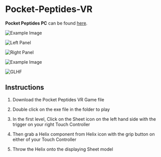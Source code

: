 # Pocket-Peptides-VR

**Pocket Peptides PC** can be found [here](https://github.com/TIanshuXu/Pocket-Peptides-PC).

![Example Image](https://github.com/TIanshuXu/Pocket-Peptides-VR/blob/master/Example_Images/Example_01.gif)

![Left Panel](https://github.com/TIanshuXu/Pocket-Peptides-VR/blob/master/Example_Images/Left%20Panel.gif)

![Right Panel](https://github.com/TIanshuXu/Pocket-Peptides-VR/blob/master/Example_Images/Right%20Panel.gif)

![Example Image](https://github.com/TIanshuXu/Pocket-Peptides-VR/blob/master/Example_Images/Example_01.gif)

![GLHF](https://github.com/TIanshuXu/Pocket-Peptides-VR/blob/master/Example_Images/GLHF.gif)

## Instructions

1. Download the Pocket Peptides VR Game file

2. Double click on the exe file in the folder to play

3. In the first level, Click on the Sheet icon on the left hand side with the trigger on your right Touch Controller

4. Then grab a Helix component from Helix icon with the grip button on either of your Touch Controller

5. Throw the Helix onto the displaying Sheet model
